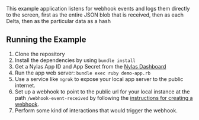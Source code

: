 This example application listens for webhook events and logs them directly to
the screen, first as the entire JSON blob that is received, then as each Delta,
then as the particular data as a hash

## Running the Example

1. Clone the repository
1. Install the dependencies by using `bundle install`
1. Get a Nylas App ID and App Secret from the [Nylas Dashboard](https://dashboard.nylas.com/)
1. Run the app web server: `bundle exec ruby demo-app.rb`
1. Use a service like `ngrok` to expose your local app server to the public internet.
1. Set up a webhook to point to the public url for your local instance at the path `/webhook-event-received` by following the [instructions for creating a webhook](https://docs.nylas.com/v1.0/reference#creating-a-webhook).
1. Perform some kind of interactions that would trigger the webhook.
